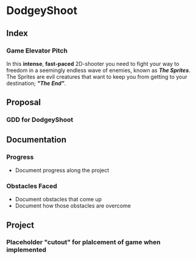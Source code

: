 # DodgeyShoot

## Index
### Game Elevator Pitch
In this **intense**, **fast-paced** 2D-shooter you need to fight your way to freedom in a seemingly endless wave of enemies, known as **_The Sprites_**. The Sprites are evil creatures that want to keep you from getting to your destination; **_"The End"_**.

## Proposal
### GDD for DodgeyShoot

## Documentation
### Progress
* Document progress along the project

### Obstacles Faced
* Document obstacles that come up
* Document how those obstacles are overcome

## Project
### Placeholder "cutout" for plalcement of game when implemented